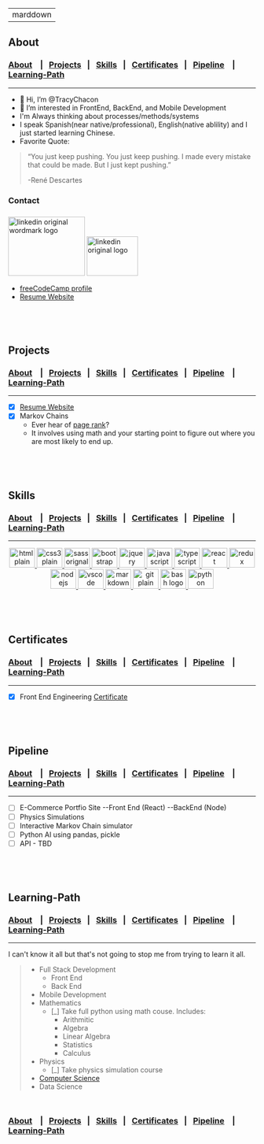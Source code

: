 <table>
  <tr>
    <td>marddown</td>
  </tr>
</table>

## About

### [About](#About) &ensp; |&ensp; [Projects](#Projects) &ensp;|&ensp; [Skills](#Skills) &ensp;|&ensp; [Certificates](#Certificates) &ensp;| &ensp;[Pipeline](#Pipeline) &ensp; | &ensp; [Learning-Path](#Learning-Path) 

<hr>

- 👋 Hi, I’m @TracyChacon
- 👀 I’m interested in FrontEnd, BackEnd, and Mobile Development
- I'm Always thinking about processes/methods/systems
- I speak Spanish(near native/professional), English(native ablility) and I just started learning Chinese.
- Favorite Quote: 
> “You just keep pushing. You just keep pushing. I made every mistake that could be made. But I just kept pushing.”
>
>  -René Descartes
### Contact
### 
  <a href='https://www.linkedin.com/in/tracy-chacon-862a5699/'><img src="https://cdn.jsdelivr.net/gh/devicons/devicon/icons/linkedin/linkedin-original-wordmark.svg" height="120" width="156" alt="linkedin original wordmark logo"  /></a>
  <a href='https://twitter.com/tracy_chacon_'><img src="https://cdn.jsdelivr.net/gh/devicons/devicon/icons/twitter/twitter-original.svg" height="80" width="104" alt="linkedin original logo"  /></a> 

  
 
*   [freeCodeCamp profile](https://www.freecodecamp.org/tracychacon)
*   [Resume Website](https://tracychacon.github.io/)

 `                                                                                                                `

<br>
                                                                                        
## Projects

### [About](#About) &ensp; |&ensp; [Projects](#Projects) &ensp;|&ensp; [Skills](#Skills) &ensp;|&ensp; [Certificates](#Certificates) &ensp;| &ensp;[Pipeline](#Pipeline) &ensp; | &ensp; [Learning-Path](#Learning-Path) 

<hr>

- [X] [Resume Website](https://tracychacon.github.io/)
- [X] Markov Chains 
  - Ever hear of [page rank](https://en.wikipedia.org/wiki/PageRank#:~:text=PageRank%20(PR)%20is%20an%20algorithm,the%20importance%20of%20website%20pages.)? 
  - It involves using math and your starting point to figure out where you are most likely to end up.

 `                                                                                                                `

<br>

## Skills

### [About](#About) &ensp; |&ensp; [Projects](#Projects) &ensp;|&ensp; [Skills](#Skills) &ensp;|&ensp; [Certificates](#Certificates) &ensp;| &ensp;[Pipeline](#Pipeline) &ensp; | &ensp; [Learning-Path](#Learning-Path) 

<hr>



<div align="center">
  <a href='#skills'>
 <img src="https://cdn.jsdelivr.net/gh/devicons/devicon/icons/html5/html5-plain-wordmark.svg" height="40" width="52" alt="html plain wordmark logo"  />
  
    
 <img src="https://cdn.jsdelivr.net/gh/devicons/devicon/icons/css3/css3-plain-wordmark.svg" height="40" width="52" alt="css3 plain wordmark logo"  />
  
  <img src="https://cdn.jsdelivr.net/gh/devicons/devicon/icons/sass/sass-original.svg" height="40" width="52" alt="sass orignal logo"  />
  
   <img src="https://cdn.jsdelivr.net/gh/devicons/devicon/icons/bootstrap/bootstrap-original-wordmark.svg" height="40" width="52" alt="bootstrap original wordmark logo"  />
  
  <img src="https://cdn.jsdelivr.net/gh/devicons/devicon/icons/jquery/jquery-original-wordmark.svg" height="40" width="52" alt="jquery original wordmark logo"  />
  
  <img src="https://cdn.jsdelivr.net/gh/devicons/devicon/icons/javascript/javascript-original.svg" height="40" width="52" alt="javascript original logo"  />
  
  <img src="https://cdn.jsdelivr.net/gh/devicons/devicon/icons/typescript/typescript-original.svg" height="40" width="52" alt="typescript original logo"  />
 
  <img src="https://cdn.jsdelivr.net/gh/devicons/devicon/icons/react/react-original-wordmark.svg" height="40" width="52" alt="react original wordmark logo"  />
  <img src="https://cdn.jsdelivr.net/gh/devicons/devicon/icons/redux/redux-original.svg" height="40" width="52" alt="redux original logo"  />
 
  <img src="https://cdn.jsdelivr.net/gh/devicons/devicon/icons/nodejs/nodejs-original.svg" height="40" width="52" alt="nodejs original logo"  />
 
  <img src="https://cdn.jsdelivr.net/gh/devicons/devicon/icons/vscode/vscode-original-wordmark.svg" height="40" width="52" alt="vscode orignal wordmark logo"  />

  <img src="https://cdn.jsdelivr.net/gh/devicons/devicon/icons/markdown/markdown-original.svg" height="40" width="52" alt="markdown original logo"  />
  <img src="https://cdn.jsdelivr.net/gh/devicons/devicon/icons/git/git-plain-wordmark.svg" height="40" width="52" alt="git plain wordmark logo"  />

 <img src="https://cdn.jsdelivr.net/gh/devicons/devicon/icons/bash/bash-original.svg" height="40" width="52" alt="bash logo"  />
  
  <img src="https://cdn.jsdelivr.net/gh/devicons/devicon/icons/python/python-original-wordmark.svg" height="40" width="52" alt="python original wordmark logo"  />
 </a>
</div>
  
  
  
  
 


 `                                                                                                                `

<br>


                                                                                             
## Certificates

### [About](#About) &ensp; |&ensp; [Projects](#Projects) &ensp;|&ensp; [Skills](#Skills) &ensp;|&ensp; [Certificates](#Certificates) &ensp;| &ensp;[Pipeline](#Pipeline) &ensp; | &ensp; [Learning-Path](#Learning-Path) 

<hr>

- [X] Front End Engineering [Certificate](https://www.codecademy.com/profiles/TracyChacon/certificates/5f85dd867b67b60014ac9ea3)

 `                                                                                                                `

<br>

## Pipeline

### [About](#About) &ensp; |&ensp; [Projects](#Projects) &ensp;|&ensp; [Skills](#Skills) &ensp;|&ensp; [Certificates](#Certificates) &ensp;| &ensp;[Pipeline](#Pipeline) &ensp; | &ensp; [Learning-Path](#Learning-Path) 

<hr>

- [ ] E-Commerce Portfio Site --Front End (React) --BackEnd (Node)  
- [ ] Physics Simulations
- [ ] Interactive Markov Chain simulator
- [ ] Python AI using pandas, pickle
- [ ] API - TBD

 `                                                                                                                `
 
<br>

## Learning-Path


### [About](#About) &ensp; |&ensp; [Projects](#Projects) &ensp;|&ensp; [Skills](#Skills) &ensp;|&ensp; [Certificates](#Certificates) &ensp;| &ensp;[Pipeline](#Pipeline) &ensp; | &ensp; [Learning-Path](#Learning-Path) 

<hr>

I can't know it all but that's not going to stop me from trying to learn it all.
> - Full Stack Development
>   - Front End
>   - Back End
> - Mobile Development
> - Mathematics
>   - [_] Take full python using math couse. Includes:
>     - Arithmitic
>     - Algebra
>     - Linear Algebra
>     - Statistics
>     - Calculus
> - Physics
>   - [_] Take physics simulation course
> - [Computer Science](https://github.com/ossu/computer-science) 
> - Data Science

 `                                                                                                                `
### [About](#About) &ensp; |&ensp; [Projects](#Projects) &ensp;|&ensp; [Skills](#Skills) &ensp;|&ensp; [Certificates](#Certificates) &ensp;| &ensp;[Pipeline](#Pipeline) &ensp; | &ensp; [Learning-Path](#Learning-Path) 
